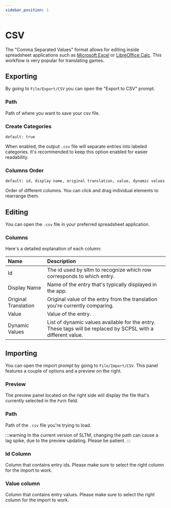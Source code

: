 ```yaml
---
sidebar_position: 1
---
```


# CSV

The "Comma Separated Values" format allows for editing inside spreadsheet applications such as [Microsoft Excel](https://www.microsoft.com/en-us/microsoft-365/excel) or [LibreOffice Calc](https://www.libreoffice.org/discover/calc/). This workflow is very popular for translating games.

## Exporting
By going to `File/Export/CSV` you can open the "Export to CSV" prompt.

### Path
Path of where you want to save your csv file.

### Create Categories
`default: true`

When enabled, the output `.csv` file will separate entries into labeled categories. It's recommended to keep this option enabled for easier readability.

### Columns Order
`default: id, display name, original translation, value, dynamic values`

Order of different columns. You can click and drag individual elements to rearrange them. 

## Editing

You can open the `.csv` file in your preferred spreadsheet application.

### Columns

Here's a detailed explanation of each column:

| Name | Description |
| :-- | :-- |
| Id | The id used by sltm to recognize which row corresponds to which entry. |
| Display Name | Name of the entry that's typically displayed in the app. |
| Original Translation | Original value of the entry from the translation you're currently comparing. |
| Value | Value of the entry. |
| Dynamic Values | List of dynamic values available for the entry. These tags will be replaced by SCPSL with a different value. |

## Importing

You can open the import prompt by going to `File/Import/CSV`. This panel features a couple of options and a preview on the right.

### Preview
The preview panel located on the right side will display the file that's currently selected in the `Path` field.

### Path
Path of the `.csv` file you're trying to load.

:::warning
In the current version of SLTM, changing the path can cause a lag spike, due to the preview updating. Please be patient.
:::

### Id Column

Column that contains entry ids. Please make sure to select the right column for the import to work. 

### Value column

Column that contains entry values. Please make sure to select the right column for the import to work.